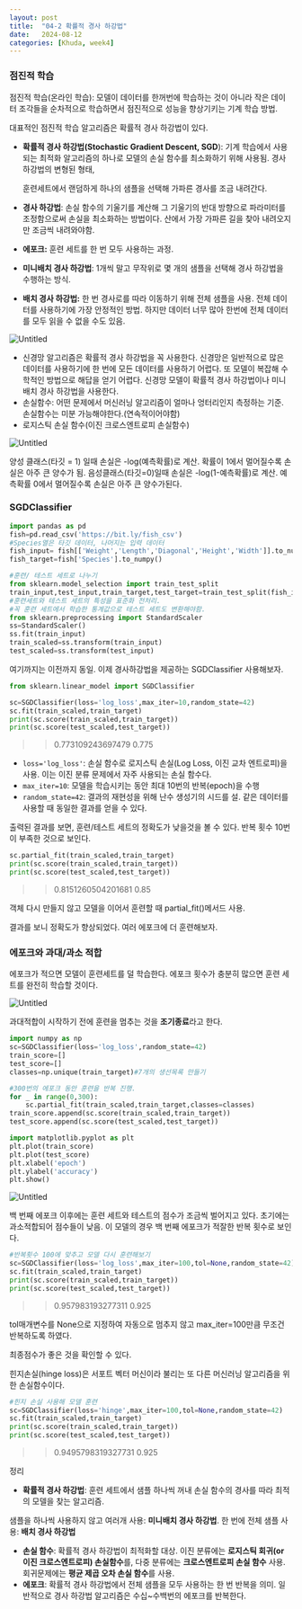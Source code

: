 ```yaml
---
layout: post
title:  "04-2 확률적 경사 하강법"
date:   2024-08-12
categories: [Khuda, week4]
---
```

### 점진적 학습

점진적 학습(온라인 학습): 모델이 데이터를 한꺼번에 학습하는 것이 아니라 작은 데이터 조각들을 순차적으로 학습하면서 점진적으로 성능을 향상기키는 기계 학습 방법. 

대표적인 점진적 학습 알고리즘은 확률적 경사 하강법이 있다.

- **확률적 경사 하강법(Stochastic Gradient Descent, SGD**): 기계 학습에서 사용되는 최적화 알고리즘의 하나로 모델의 손실 함수를 최소화하기 위해 사용됨. 경사하강법의 변형된 형태,
    
    훈련세트에서 랜덤하게 하나의 샘플을 선택해 가파른 경사를 조금 내려간다. 
    
- **경사 하강법**: 손실 함수의 기울기를 계산해 그 기울기의 반대 방향으로 파라미터를 조정함으로써 손실을 최소화하는 방법이다.  산에서 가장 가파른 길을 찾아 내려오지만 조금씩 내려와야함.
- **에포크:** 훈련 세트를 한 번 모두 사용하는 과정.
- **미니배치 경사 하강법**: 1개씩 말고 무작위로 몇 개의 샘플을 선택해 경사 하강법을 수행하는 방식.
- **배치 경사 하강법:** 한 번 경사로를 따라 이동하기 위해 전체 샘플을 사용. 전체 데이터를 사용하기에 가장 안정적인 방법. 하지만 데이터 너무 많아 한번에 전체 데이터를 모두 읽을 수 없을 수도 있음.

![Untitled](/assets/HW1/aa7.png)

- 신경망 알고리즘은 확률적 경사 하강법을 꼭 사용한다. 신경망은 일반적으로 많은 데이터를 사용하기에 한 번에 모든 데이터를 사용하기 어렵다. 또 모델이 복잡해 수학적인 방법으로 해답을 얻기 어렵다. 신경망 모델이 확률적 경사 하강법이나 미니배치 경사 하강법을 사용한다.
- 손실함수: 어떤 문제에서 머신러닝 알고리즘이 얼마나 엉터리인지 측정하는 기준. 손실함수는 미분 가능해야한다.(연속적이어야함)
- 로지스틱 손실 함수(이진 크로스엔트로피 손실함수)

![Untitled](/assets/HW1/aa8.png)

양성 클래스(타깃 = 1) 일때 손실은 -log(예측확률)로 계산. 확률이 1에서 멀어질수록 손실은 아주 큰 양수가 됨. 음성클래스(타깃=0)일때 손실은 -log(1-예측확률)로 계산. 예측확률 0에서 멀어질수록 손실은 아주 큰 양수가된다. 

### SGDClassifier

```python
import pandas as pd
fish=pd.read_csv('https://bit.ly/fish_csv')
#Species열은 타깃 데이터, 나머지는 입력 데이터
fish_input= fish[['Weight','Length','Diagonal','Height','Width']].to_numpy()
fish_target=fish['Species'].to_numpy()
```

```python
#훈련/ 테스트 세트로 나누기
from sklearn.model_selection import train_test_split
train_input,test_input,train_target,test_target=train_test_split(fish_input,fish_target,random_state=42)
#훈련세트와 테스트 세트의 특성을 표준화 전처리. 
#꼭 훈련 세트에서 학습한 통계값으로 테스트 세트도 변환해야함. 
from sklearn.preprocessing import StandardScaler
ss=StandardScaler()
ss.fit(train_input)
train_scaled=ss.transform(train_input)
test_scaled=ss.transform(test_input)
```

여기까지는 이전까지 동일. 이제 경사하강법을 제공하는 SGDClassifier 사용해보자.

```python
from sklearn.linear_model import SGDClassifier

sc=SGDClassifier(loss='log_loss',max_iter=10,random_state=42)
sc.fit(train_scaled,train_target)
print(sc.score(train_scaled,train_target))
print(sc.score(test_scaled,test_target))
```

>>0.773109243697479
>>0.775

- `loss='log_loss'`: 손실 함수로 로지스틱 손실(Log Loss, 이진 교차 엔트로피)을 사용. 이는 이진 분류 문제에서 자주 사용되는 손실 함수다.
- `max_iter=10`: 모델을 학습시키는 동안 최대 10번의 반복(epoch)을 수행
- `random_state=42`: 결과의 재현성을 위해 난수 생성기의 시드를 설. 같은 데이터를 사용할 때 동일한 결과를 얻을 수 있다.

출력된 결과를 보면, 훈련/테스트 세트의 정확도가 낮을것을 볼 수 있다. 반복 횟수 10번이 부족한 것으로 보인다.

```python
sc.partial_fit(train_scaled,train_target)
print(sc.score(train_scaled,train_target))
print(sc.score(test_scaled,test_target))
```

>>0.8151260504201681
>>0.85

객체 다시 만들지 않고 모델을 이어서 훈련할 때 partial_fit()메서드 사용. 

결과를 보니 정확도가 향상되었다. 여러 에포크에 더 훈련해보자. 

### 에포크와 과대/과소 적합

에포크가 적으면 모델이 훈련세트를 덜 학습한다. 에포크 횟수가 충분히 많으면 훈련 세트를 완전히 학습할 것이다. 

![Untitled](/assets/HW1/aa9.png)

과대적합이 시작하기 전에 훈련을 멈추는 것을 **조기종료**라고 한다. 

```python
import numpy as np
sc=SGDClassifier(loss='log_loss',random_state=42)
train_score=[]
test_score=[]
classes=np.unique(train_target)#7개의 생선목록 만들기

#300번의 에포크 동안 훈련을 반복 진행. 
for _ in range(0,300):
    sc.partial_fit(train_scaled,train_target,classes=classes)
train_score.append(sc.score(train_scaled,train_target))
test_score.append(sc.score(test_scaled,test_target))
```

```python
import matplotlib.pyplot as plt
plt.plot(train_score)
plt.plot(test_score)
plt.xlabel('epoch')
plt.ylabel('accuracy')
plt.show()
```

![Untitled](/assets/HW1/aa10.png)

백 번째 에포크 이후에는 훈련 세트와 테스트의 점수가 조금씩 벌어지고 있다. 초기에는 과소적합되어 점수들이 낮음. 이 모델의 경우 백 번째 에포크가 적잘한 반복 횟수로 보인다. 

```python
#반복횟수 100에 맞추고 모델 다시 훈련해보기
sc=SGDClassifier(loss='log_loss',max_iter=100,tol=None,random_state=42)
sc.fit(train_scaled,train_target)
print(sc.score(train_scaled,train_target))
print(sc.score(test_scaled,test_target))
```

>>0.957983193277311
>>0.925

tol매개변수를 None으로 지정하여 자동으로 멈추지 않고 max_iter=100만큼 무조건 반복하도록 하였다. 

최종점수가 좋은 것을 확인할 수 있다. 

힌지손실(hinge loss)은 서포트 벡터 머신이라 불리는 또 다른 머신러닝 알고리즘을 위한 손실함수이다.

```python
#힌지 손실 사용해 모델 훈련
sc=SGDClassifier(loss='hinge',max_iter=100,tol=None,random_state=42)
sc.fit(train_scaled,train_target)
print(sc.score(train_scaled,train_target))
print(sc.score(test_scaled,test_target))
```

>>0.9495798319327731
>> 0.925

정리

- **확률적 경사 하강법**: 훈련 세트에서 샘플 하나씩 꺼내 손실 함수의 경사를 따라 최적의 모델을 찾는 알고리즘.

 샘플을 하나씩 사용하지 않고 여러개 사용: **미니배치 경사 하강법**. 한 번에 전체 샘플 사용: **배치 경사 하강법**

- **손실 함수**: 확률적 경사 하강법이 최적화할 대상.  이진 분류에는 **로지스틱 회귀(or 이진 크로스엔트로피) 손실함수**를, 다중 분류에는 **크로스엔트로피 손실 함수** 사용. 회귀문제에는 **평균 제곱 오차 손실 함수**를 사용.
- **에포크**: 확률적 경사 하강법에서 전체 샘플을 모두 사용하는 한 번 반복을 의미. 일반적으로 경사 하강법 알고리즘은 수십~수백번의 에포크를 반복한다.
